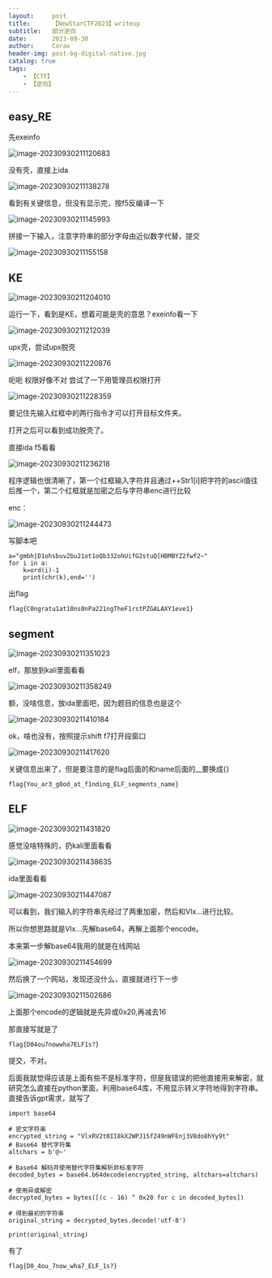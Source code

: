 ```yaml
---
layout:     post
title:      【NewStarCTF2023】writeup
subtitle:   部分逆向
date:       2023-09-30
author:     Corax
header-img: post-bg-digital-native.jpg
catalog: true
tags:
    - 【CTF】
    - 【逆向】
---
```


## easy_RE

先exeinfo

![image-20230930211120683](https://cdn.jsdelivr.net/gh/C0raxx/blogimage/202309302117649.png)

没有壳，直接上ida

![image-20230930211138278](https://cdn.jsdelivr.net/gh/C0raxx/blogimage/202309302117650.png)

看到有关键信息，但没有显示完，按f5反编译一下

![image-20230930211145993](https://cdn.jsdelivr.net/gh/C0raxx/blogimage/202309302117652.png)

拼接一下输入，注意字符串的部分字母由近似数字代替，提交

![image-20230930211155158](https://cdn.jsdelivr.net/gh/C0raxx/blogimage/202309302117653.png)

## KE

![image-20230930211204010](https://cdn.jsdelivr.net/gh/C0raxx/blogimage/202309302117654.png)

运行一下，看到是KE，想着可能是壳的意思？exeinfo看一下

![image-20230930211212039](https://cdn.jsdelivr.net/gh/C0raxx/blogimage/202309302117655.png)

upx壳，尝试upx脱壳

![image-20230930211220876](https://cdn.jsdelivr.net/gh/C0raxx/blogimage/202309302117656.png)

呃呃 权限好像不对 尝试了一下用管理员权限打开

![image-20230930211228359](https://cdn.jsdelivr.net/gh/C0raxx/blogimage/202309302117657.png)

要记住先输入红框中的两行指令才可以打开目标文件夹。

打开之后可以看到成功脱壳了。

直接ida f5看看

![image-20230930211236218](https://cdn.jsdelivr.net/gh/C0raxx/blogimage/202309302117658.png)

程序逻辑也很清晰了，第一个红框输入字符并且通过++Str1[i]把字符的ascii值往后推一个，第二个红框就是加密之后与字符串enc进行比较

enc：

![image-20230930211244473](https://cdn.jsdelivr.net/gh/C0raxx/blogimage/202309302117659.png)

写脚本吧

```
a="gmbh|D1ohsbuv2bu21ot1oQb332ohUifG2stuQ[HBMBYZ2fwf2~"
for i in a:
    k=ord(i)-1
    print(chr(k),end='')
```

出flag

`flag{C0ngratu1at10ns0nPa221ngTheF1rstPZGALAXY1eve1}`

## segment

![image-20230930211351023](https://cdn.jsdelivr.net/gh/C0raxx/blogimage/202309302117660.png)

elf，那放到kali里面看看

![image-20230930211358249](https://cdn.jsdelivr.net/gh/C0raxx/blogimage/202309302117661.png)

额，没啥信息，放ida里面吧，因为题目的信息也是这个

![image-20230930211410184](https://cdn.jsdelivr.net/gh/C0raxx/blogimage/202309302117662.png)

ok，啥也没有，按照提示shift f7打开段窗口

![image-20230930211417620](https://cdn.jsdelivr.net/gh/C0raxx/blogimage/202309302117663.png)

关键信息出来了，但是要注意的是flag后面的和name后面的__要换成{}

`flag{You_ar3_g0od_at_f1nding_ELF_segments_name}`

## ELF

![image-20230930211431820](https://cdn.jsdelivr.net/gh/C0raxx/blogimage/202309302117664.png)

感觉没啥特殊的，扔kali里面看看

![image-20230930211438635](https://cdn.jsdelivr.net/gh/C0raxx/blogimage/202309302117665.png)

ida里面看看

![image-20230930211447087](https://cdn.jsdelivr.net/gh/C0raxx/blogimage/202309302117666.png)

可以看到，我们输入的字符串先经过了两重加密，然后和Vlx…进行比较。

所以你想思路就是Vlx…先解base64，再解上面那个encode。

本来第一步解base64我用的就是在线网站

![image-20230930211454699](https://cdn.jsdelivr.net/gh/C0raxx/blogimage/202309302117667.png)

然后换了一个网站，发现还没什么，直接就进行下一步

![image-20230930211502686](https://cdn.jsdelivr.net/gh/C0raxx/blogimage/202309302117668.png)

上面那个encode的逻辑就是先异或0x20,再减去16

那直接写就是了

`flag{D04ou7nowwha7ELF1s?}`

提交，不对。

后面我就觉得应该是上面有些不是标准字符，但是我错误的把他直接用来解密，就研究怎么直接在python里面，利用base64库，不用显示转义字符地得到字符串。直接告诉gpt需求，就写了

```
import base64

# 密文字符串
encrypted_string = "VlxRV2t0II8kX2WPJ15fZ49nWFEnj3V8do8hYy9t"
# Base64 替代字符集
altchars = b'@~'

# Base64 解码并使用替代字符集解析非标准字符
decoded_bytes = base64.b64decode(encrypted_string, altchars=altchars)

# 使用异或解密
decrypted_bytes = bytes([(c - 16) ^ 0x20 for c in decoded_bytes])

# 得到最初的字符串
original_string = decrypted_bytes.decode('utf-8')

print(original_string)

```

有了

`flag{D0_4ou_7now_wha7_ELF_1s?}`
